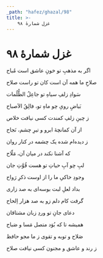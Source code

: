 ```yaml
---
_path: "hafez/ghazal/98"
title: >-
    غزل شمارهٔ ۹۸
---
```

# غزل شمارهٔ ۹۸

<div class="b" id="bn1"><div class="m1"><p>اگر به مذهبِ تو خونِ عاشق است مُباح</p></div>
<div class="m2"><p>صلاحِ ما همه آن است کان تو راست صلاح</p></div></div>
<div class="b" id="bn2"><div class="m1"><p>سَوادِ زلفِ سیاهِ تو جاعِلُ الظُّلُمات</p></div>
<div class="m2"><p>بَیاضِ رویِ چو ماهِ تو، فالِقُ الاَصباح</p></div></div>
<div class="b" id="bn3"><div class="m1"><p>ز چینِ زلفِ کمندت کسی نیافت خلاص</p></div>
<div class="m2"><p>از آن کمانچهٔ ابرو و تیرِ چشم، نَجاح</p></div></div>
<div class="b" id="bn4"><div class="m1"><p>ز دیده‌ام شده یک چشمه در کنار روان</p></div>
<div class="m2"><p>که آشنا نکند در میان آن، مَلّاح</p></div></div>
<div class="b" id="bn5"><div class="m1"><p>لبِ چو آبِ حیاتِ تو هست قُوَّتِ جان</p></div>
<div class="m2"><p>وجودِ خاکیِ ما را از اوست ذکرِ رَواح</p></div></div>
<div class="b" id="bn6"><div class="m1"><p>بداد لعلِ لبت بوسه‌ای به صد زاری</p></div>
<div class="m2"><p>گرفت کام دلم زو به صد هزار اِلحاح</p></div></div>
<div class="b" id="bn7"><div class="m1"><p>دعای جانِ تو وردِ زبان مشتاقان</p></div>
<div class="m2"><p>همیشه تا که بُوَد متصل مَسا و صَباح</p></div></div>
<div class="b" id="bn8"><div class="m1"><p>صَلاح و توبه و تقوی ز ما مجو حافظ</p></div>
<div class="m2"><p>ز رند و عاشق و مجنون کسی نیافت صلاح</p></div></div>
